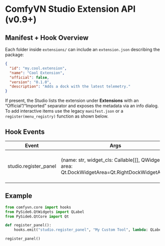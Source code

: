 # ComfyVN Studio Extension API (v0.9+)

## Manifest + Hook Overview
Each folder inside `extensions/` can include an `extension.json` describing the package:

```json
{
  "id": "my.cool.extension",
  "name": "Cool Extension",
  "official": false,
  "version": "0.1.0",
  "description": "Adds a dock with the latest telemetry."
}
```

If present, the Studio lists the extension under **Extensions** with an “Official”/“Imported” separator and exposes the metadata via an info dialog. To add interactive items use the legacy `manifest.json` or a `register(menu_registry)` function as shown below.

## Hook Events
| Event | Args | Purpose |
|-------|------|----------|
| studio.register_panel | (name: str, widget_cls: Callable[[], QWidget], area: Qt.DockWidgetArea=Qt.RightDockWidgetArea) | Register a new dockable panel in Studio |

## Example
```python
from comfyvn.core import hooks
from PySide6.QtWidgets import QLabel
from PySide6.QtCore import Qt

def register_panel():
    hooks.emit("studio.register_panel", "My Custom Tool", lambda: QLabel("Hello"), Qt.LeftDockWidgetArea)

register_panel()
